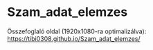 # Szam_adat_elemzes

Összefoglaló oldal (1920x1080-ra optimalizálva):
https://tibi0308.github.io/Szam_adat_elemzes/

